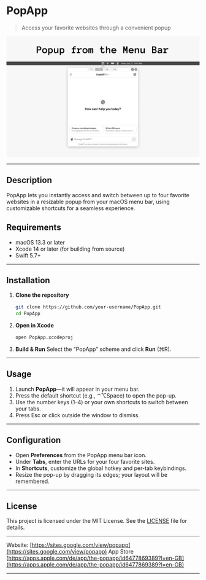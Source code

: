 # PopApp

> Access your favorite websites through a convenient popup

![PopApp Screenshot](./screenshot-1.png)

---

## Description

PopApp lets you instantly access and switch between up to four favorite websites in a resizable popup from your macOS menu bar, using customizable shortcuts for a seamless experience.

## Requirements

* macOS 13.3 or later
* Xcode 14 or later (for building from source)
* Swift 5.7+

---

## Installation

1. **Clone the repository**

   ```bash
   git clone https://github.com/your-username/PopApp.git
   cd PopApp
   ```

2. **Open in Xcode**

   ```bash
   open PopApp.xcodeproj
   ```

3. **Build & Run**
   Select the “PopApp” scheme and click **Run** (⌘R).

---

## Usage

1. Launch **PopApp**—it will appear in your menu bar.
2. Press the default shortcut (e.g., ⌃⌥Space) to open the pop-up.
3. Use the number keys (1–4) or your own shortcuts to switch between your tabs.
4. Press Esc or click outside the window to dismiss.

---

## Configuration

* Open **Preferences** from the PopApp menu bar icon.
* Under **Tabs**, enter the URLs for your four favorite sites.
* In **Shortcuts**, customize the global hotkey and per-tab keybindings.
* Resize the pop-up by dragging its edges; your layout will be remembered.

---

## License

This project is licensed under the MIT License. See the [LICENSE](LICENSE) file for details.

---

Website: [https://sites.google.com/view/popapp](https://sites.google.com/view/popapp)
App Store [https://apps.apple.com/de/app/the-popapp/id6477869389?l=en-GB](https://apps.apple.com/de/app/the-popapp/id6477869389?l=en-GB)

---
